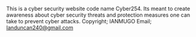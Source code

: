 This is a cyber security website code name Cyber254.
Its meant to create awareness about cyber security threats and protection measures one can take to prevent cyber attacks.
Copyright; IANMUGO
Email; Ianduncan240@gmail.com
